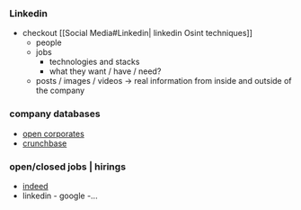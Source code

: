 ### Linkedin

- checkout [[Social Media#Linkedin| linkedin Osint techniques]]
  - people 
  - jobs 
    - technologies and stacks
    - what they want / have / need?
  - posts / images / videos -> real information from inside and outside of the company  
### company databases 

- [open corporates](https://opencorporates.com/)
- [crunchbase](https://www.crunchbase.com)

### open/closed jobs | hirings

- [indeed](https://indeed.com)
- linkedin - google -...
